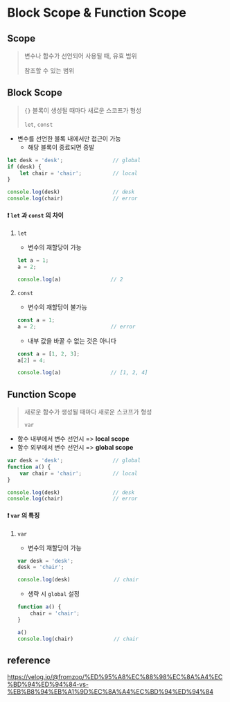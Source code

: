 #  Block Scope & Function Scope



## Scope

> 변수나 함수가 선언되어 사용될 때, 유효 범위 
>
> 참조할 수 있는 범위





## Block Scope

> `{}` 블록이 생성될 때마다 새로운 스코프가 형성
>
> `let`, `const`

- 변수를 선언한 블록 내에서만 접근이 가능
  - 해당 블록이 종료되면 증발

```js
let desk = 'desk';                // global
if (desk) {
    let chair = 'chair';          // local
}

console.log(desk)                 // desk
console.log(chair)                // error
```



#### ❗  `let` 과  `const` 의 차이

1. `let`

   - 변수의 재할당이 가능

   ```js
   let a = 1;
   a = 2;
   
   console.log(a)                // 2
   ```

   

2. `const`

   - 변수의 재할당이 불가능

   ```js
   const a = 1;
   a = 2;                        // error
   ```

   - 내부 값을 바꿀 수 없는 것은 아니다

   ```js
   const a = [1, 2, 3];
   a[2] = 4;
   
   console.log(a)                // [1, 2, 4]
   ```

   





## Function Scope

> 새로운 함수가 생성될 때마다 새로운 스코프가 형성
>
> `var`

- 함수 내부에서 변수 선언시 => __local scope__
- 함수 외부에서 변수 선언시 => __global scope__

```js
var desk = 'desk';                // global
function a() {
    var chair = 'chair';          // local
}

console.log(desk)                 // desk
console.log(chair)                // error
```



#### ❗  `var`  의 특징

1. `var`

   - 변수의 재할당이 가능

   ```js
   var desk = 'desk';
   desk = 'chair';
   
   console.log(desk)              // chair
   ```

   - 생략 시 `global` 설정

   ```js
   function a() {
       chair = 'chair';
   }
   
   a()
   console.log(chair)             // chair
   ```

   







## reference

https://velog.io/@fromzoo/%ED%95%A8%EC%88%98%EC%8A%A4%EC%BD%94%ED%94%84-vs-%EB%B8%94%EB%A1%9D%EC%8A%A4%EC%BD%94%ED%94%84

